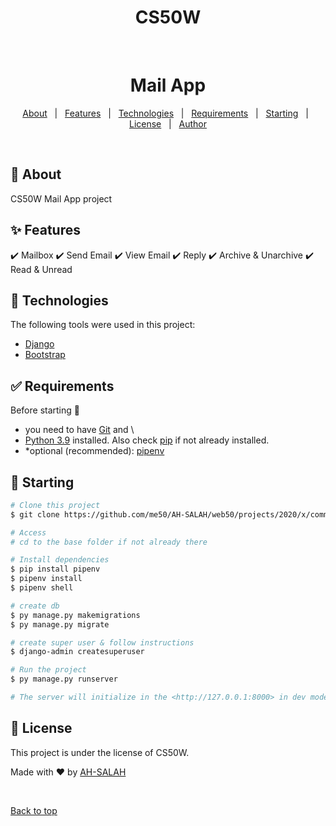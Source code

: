 <div align="center" id="top">
    <h1>CS50W</h1>

  &#xa0;

  <!-- <a href="https://commerce.netlify.app">Demo</a> -->
</div>

<h1 align="center">Mail App</h1>

<p align="center">
  <!-- <img alt="Github top language" src="https://img.shields.io/github/languages/top/me50/AH-SALAH/web50/projects/2020/x/mail?color=56BEB8"> -->

  <!-- <img alt="Github language count" src="https://img.shields.io/github/languages/count/me50/AH-SALAH/web50/projects/2020/x/mail?color=56BEB8"> -->

  <!-- <img alt="Repository size" src="https://img.shields.io/github/repo-size/me50/AH-SALAH/web50/projects/2020/x/mail?color=56BEB8"> -->

  <!-- <img alt="License" src="https://img.shields.io/github/license/me50/AH-SALAH/web50/projects/2020/x/mail?color=56BEB8"> -->

  <!-- <img alt="Github issues" src="https://img.shields.io/github/issues/me50/AH-SALAH/web50/projects/2020/x/mail?color=56BEB8" /> -->

  <!-- <img alt="Github forks" src="https://img.shields.io/github/forks/me50/AH-SALAH/web50/projects/2020/x/mail?color=56BEB8" /> -->

  <!-- <img alt="Github stars" src="https://img.shields.io/github/stars/me50/AH-SALAH/web50/projects/2020/x/mail?color=56BEB8" /> -->
</p>

<!-- Status -->

<!-- <h4 align="center"> 
	🚧  Mail App 🚀 Under construction...  🚧
</h4> 

<hr> -->

<p align="center">
  <a href="#dart-about">About</a> &#xa0; | &#xa0; 
  <a href="#sparkles-features">Features</a> &#xa0; | &#xa0;
  <a href="#rocket-technologies">Technologies</a> &#xa0; | &#xa0;
  <a href="#white_check_mark-requirements">Requirements</a> &#xa0; | &#xa0;
  <a href="#checkered_flag-starting">Starting</a> &#xa0; | &#xa0;
  <a href="#memo-license">License</a> &#xa0; | &#xa0;
  <a href="https://github.com/AH-SALAH" target="_blank">Author</a>
</p>

<br>

## :dart: About ##

CS50W Mail App project

## :sparkles: Features ##

:heavy_check_mark: Mailbox
:heavy_check_mark: Send Email
:heavy_check_mark: View Email
:heavy_check_mark: Reply
:heavy_check_mark: Archive & Unarchive
:heavy_check_mark: Read & Unread

## :rocket: Technologies ##

The following tools were used in this project:

- [Django](https://docs.djangoproject.com/)
- [Bootstrap](https://getbootstrap.com/)

## :white_check_mark: Requirements ##

Before starting :checkered_flag:
- you need to have [Git](https://git-scm.com) and \
- [Python 3.9](https://www.python.org/) installed. Also check 
[pip](https://pypi.org/project/pip/) if not already installed.
- *optional (recommended): [pipenv](https://pypi.org/project/pipenv/)

## :checkered_flag: Starting ##

```bash
# Clone this project
$ git clone https://github.com/me50/AH-SALAH/web50/projects/2020/x/commerce

# Access
# cd to the base folder if not already there

# Install dependencies
$ pip install pipenv
$ pipenv install
$ pipenv shell

# create db
$ py manage.py makemigrations
$ py manage.py migrate

# create super user & follow instructions
$ django-admin createsuperuser

# Run the project
$ py manage.py runserver

# The server will initialize in the <http://127.0.0.1:8000> in dev mode
```

## :memo: License ##

This project is under the license of CS50W.


Made with :heart: by <a href="https://github.com/AH-SALAH" target="_blank">AH-SALAH</a>

&#xa0;

<a href="#top">Back to top</a>
